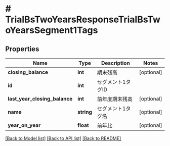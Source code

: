 # # TrialBsTwoYearsResponseTrialBsTwoYearsSegment1Tags

## Properties

Name | Type | Description | Notes
------------ | ------------- | ------------- | -------------
**closing_balance** | **int** | 期末残高 | [optional]
**id** | **int** | セグメント1タグID |
**last_year_closing_balance** | **int** | 前年度期末残高 | [optional]
**name** | **string** | セグメント1タグ名 | [optional]
**year_on_year** | **float** | 前年比 | [optional]

[[Back to Model list]](../../README.md#models) [[Back to API list]](../../README.md#endpoints) [[Back to README]](../../README.md)
